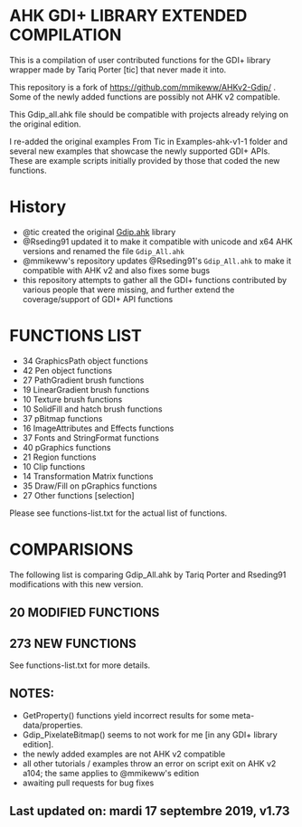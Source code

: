 # AHK GDI+ LIBRARY EXTENDED COMPILATION

This is a compilation of user contributed functions for the GDI+ library wrapper made by Tariq Porter [tic] that never made it into.

This repository is a fork of https://github.com/mmikeww/AHKv2-Gdip/ . Some of the newly added functions are possibly not AHK v2 compatible.

This Gdip_all.ahk file should be compatible with projects already relying on the original edition.

I re-added the original examples From Tic in Examples-ahk-v1-1 folder and several new examples that showcase the newly supported GDI+ APIs. These are example scripts initially provided by those that coded the new functions.

# History
- @tic created the original [Gdip.ahk](https://github.com/tariqporter/Gdip/) library
- @Rseding91 updated it to make it compatible with unicode and x64 AHK versions and renamed the file `Gdip_All.ahk`
- @mmikeww's repository updates @Rseding91's `Gdip_All.ahk` to make it compatible with AHK v2 and also fixes some bugs
- this repository attempts to gather all the GDI+ functions contributed by various people that were missing, and further extend the coverage/support of GDI+ API functions

# FUNCTIONS LIST

- 34 GraphicsPath object functions
- 42 Pen object functions
- 27 PathGradient brush functions
- 19 LinearGradient brush functions
- 10 Texture brush functions
- 10 SolidFill and hatch brush functions
- 37 pBitmap functions
- 16 ImageAttributes and Effects functions
- 37 Fonts and StringFormat functions
- 40 pGraphics functions
- 21 Region functions
- 10 Clip functions
- 14 Transformation Matrix functions
- 35 Draw/Fill on pGraphics functions
- 27 Other functions [selection]

Please see functions-list.txt for the actual list of functions.

# COMPARISIONS

The following list is comparing Gdip_All.ahk by Tariq Porter and Rseding91 modifications with this new version.

## 20 MODIFIED FUNCTIONS

## 273 NEW FUNCTIONS

See functions-list.txt for more details.

## NOTES:
  - GetProperty() functions yield incorrect results for some meta-data/properties.
  - Gdip_PixelateBitmap() seems to not work for me [in any GDI+ library edition].
  - the newly added examples are not AHK v2 compatible
  - all other tutorials / examples throw an error on script exit on AHK v2 a104; the same applies to @mmikeww's edition
  - awaiting pull requests for bug fixes

## Last updated on: mardi 17 septembre 2019, v1.73

